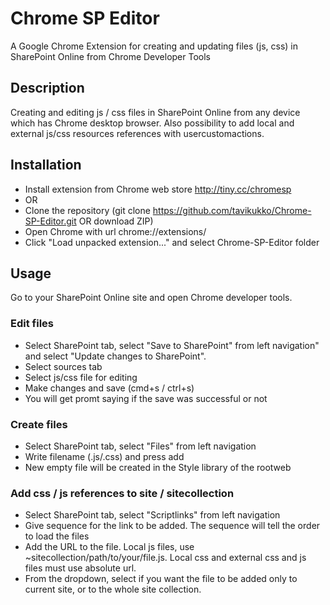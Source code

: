 Chrome SP Editor
==
A Google Chrome Extension for creating and updating files (js, css) in SharePoint Online from Chrome Developer Tools

## Description

Creating and editing js / css files in SharePoint Online from any device which has Chrome desktop browser.
Also possibility to add local and external js/css resources references with usercustomactions.

## Installation
* Install extension from Chrome web store http://tiny.cc/chromesp
* OR
* Clone the repository (git clone https://github.com/tavikukko/Chrome-SP-Editor.git OR download ZIP)
* Open Chrome with url chrome://extensions/
* Click "Load unpacked extension..." and select Chrome-SP-Editor folder

## Usage

Go to your SharePoint Online site and
open Chrome developer tools.
### Edit files
* Select SharePoint tab, select "Save to SharePoint" from left navigation" and select "Update changes to SharePoint".
* Select sources tab
* Select js/css file for editing
* Make changes and save (cmd+s / ctrl+s)
* You will get promt saying if the save was successful or not

### Create files
* Select SharePoint tab, select "Files" from left navigation
* Write filename (.js/.css) and press add
* New empty file will be created in the Style library of the rootweb

### Add css / js references to site / sitecollection
* Select SharePoint tab, select "Scriptlinks" from left navigation
* Give sequence for the link to be added. The sequence will tell the order to load the files
* Add the URL to the file. Local js files, use ~sitecollection/path/to/your/file.js. Local css and external css and js files must use absolute url.
* From the dropdown, select if you want the file to be added only to current site, or to the whole site collection.
